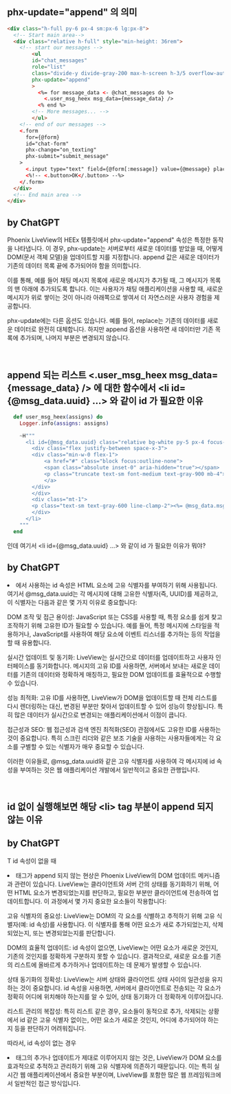 
## phx-update="append"  의 의미
```html
<div class="h-full py-6 px-4 sm:px-6 lg:px-8">
  <!-- Start main area-->
  <div class="relative h-full" style="min-height: 36rem">
    <!-- start our messages -->
        <ul
        id="chat_messages" 
        role="list" 
        class="divide-y divide-gray-200 max-h-screen h-3/5 overflow-auto" 
        phx-update="append"
        >
          <%= for message_data <- @chat_messages do %>
            <.user_msg_heex msg_data={message_data} />
          <% end %>
        <!-- More messages... -->
        </ul>
    <!-- end of our messages -->
    <.form 
      for={@form}
      id="chat-form" 
      phx-change="on_texting"
      phx-submit="submit_message"
    >
      <.input type="text" field={@form[:message]} value={@message} placeholder="Enter your Message" />
      <%!-- <.button>OK</.button> --%>
    </.form>
  </div>
  <!-- End main area -->
</div>
```
## by ChatGPT


Phoenix LiveView의 HEEx 템플릿에서 phx-update="append" 속성은 특정한 동작을 나타냅니다. 이 경우, phx-update는 서버로부터 새로운 데이터를 받았을 때, 어떻게 DOM(문서 객체 모델)을 업데이트할 지를 지정합니다. append 값은 새로운 데이터가 기존의 데이터 목록 끝에 추가되어야 함을 의미합니다.

이를 통해, 예를 들어 채팅 메시지 목록에 새로운 메시지가 추가될 때, 그 메시지가 목록의 맨 아래에 추가되도록 합니다. 이는 사용자가 채팅 애플리케이션을 사용할 때, 새로운 메시지가 위로 쌓이는 것이 아니라 아래쪽으로 쌓여서 더 자연스러운 사용자 경험을 제공합니다.

phx-update에는 다른 옵션도 있습니다. 예를 들어, replace는 기존의 데이터를 새로운 데이터로 완전히 대체합니다. 하지만 append 옵션을 사용하면 새 데이터만 기존 목록에 추가되며, 나머지 부분은 변경되지 않습니다.

<br/>

## append 되는 리스트 <.user_msg_heex msg_data={message_data} /> 에 대한 함수에서 <li id={@msg_data.uuid} ...> 와 같이 id 가 필요한 이유

```elixir
  def user_msg_heex(assigns) do
    Logger.info(assigns: assigns)

    ~H"""
      <li id={@msg_data.uuid} class="relative bg-white py-5 px-4 focus-within:ring-2 focus-within:ring-inset focus-within:ring-indigo-600 hover:bg-gray-50">
        <div class="flex justify-between space-x-3">
        <div class="min-w-0 flex-1">
            <a href="#" class="block focus:outline-none">
            <span class="absolute inset-0" aria-hidden="true"></span>
            <p class="truncate text-sm font-medium text-gray-900 mb-4">[<%= @msg_data.username %>]</p>
            </a>
        </div>
        </div>
        <div class="mt-1">
        <p class="text-sm text-gray-600 line-clamp-2"><%= @msg_data.msg %></p>
        </div>
      </li>
    """
  end
```

인데 여기서  <li id={@msg_data.uuid} ...> 와 같이 id 가 필요한 이유가 뭐야?

## by ChatGPT

<li id={@msg_data.uuid} ...>에서 사용하는 id 속성은 HTML 요소에 고유 식별자를 부여하기 위해 사용됩니다. 여기서 @msg_data.uuid는 각 메시지에 대해 고유한 식별자(즉, UUID)를 제공하고, 이 식별자는 다음과 같은 몇 가지 이유로 중요합니다:

DOM 조작 및 접근 용이성: JavaScript 또는 CSS를 사용할 때, 특정 요소를 쉽게 찾고 조작하기 위해 고유한 ID가 필요할 수 있습니다. 예를 들어, 특정 메시지에 스타일을 적용하거나, JavaScript를 사용하여 해당 요소에 이벤트 리스너를 추가하는 등의 작업을 할 때 유용합니다.

실시간 업데이트 및 동기화: LiveView는 실시간으로 데이터를 업데이트하고 사용자 인터페이스를 동기화합니다. 메시지의 고유 ID를 사용하면, 서버에서 보내는 새로운 데이터를 기존의 데이터와 정확하게 매칭하고, 필요한 DOM 업데이트를 효율적으로 수행할 수 있습니다.

성능 최적화: 고유 ID를 사용하면, LiveView가 DOM을 업데이트할 때 전체 리스트를 다시 렌더링하는 대신, 변경된 부분만 찾아서 업데이트할 수 있어 성능이 향상됩니다. 특히 많은 데이터가 실시간으로 변경되는 애플리케이션에서 이점이 큽니다.

접근성과 SEO: 웹 접근성과 검색 엔진 최적화(SEO) 관점에서도 고유한 ID를 사용하는 것이 중요합니다. 특히 스크린 리더와 같은 보조 기술을 사용하는 사용자들에게는 각 요소를 구별할 수 있는 식별자가 매우 중요할 수 있습니다.

이러한 이유들로, @msg_data.uuid와 같은 고유 식별자를 사용하여 각 메시지에 id 속성을 부여하는 것은 웹 애플리케이션 개발에서 일반적이고 중요한 관행입니다.

<br>

## id 없이 실행해보면 해당 \<li> tag 부분이 append 되지 않는 이유

## by ChatGPT
T
id 속성이 없을 때 <li> 태그가 append 되지 않는 현상은 Phoenix LiveView의 DOM 업데이트 메커니즘과 관련이 있습니다. LiveView는 클라이언트와 서버 간의 상태를 동기화하기 위해, 어떤 HTML 요소가 변경되었는지를 판단하고, 필요한 부분만 클라이언트에 전송하여 업데이트합니다. 이 과정에서 몇 가지 중요한 요소들이 작용합니다:

고유 식별자의 중요성: LiveView는 DOM의 각 요소를 식별하고 추적하기 위해 고유 식별자(예: id 속성)를 사용합니다. 이 식별자를 통해 어떤 요소가 새로 추가되었는지, 삭제되었는지, 또는 변경되었는지를 판단합니다.

DOM의 효율적 업데이트: id 속성이 없으면, LiveView는 어떤 요소가 새로운 것인지, 기존의 것인지를 정확하게 구분하지 못할 수 있습니다. 결과적으로, 새로운 요소를 기존의 리스트에 올바르게 추가하거나 업데이트하는 데 문제가 발생할 수 있습니다.

상태 동기화의 정확성: LiveView는 서버 상태와 클라이언트 상태 사이의 일관성을 유지하는 것이 중요합니다. id 속성을 사용하면, 서버에서 클라이언트로 전송되는 각 요소가 정확히 어디에 위치해야 하는지를 알 수 있어, 상태 동기화가 더 정확하게 이루어집니다.

리스트 관리의 복잡성: 특히 리스트 같은 경우, 요소들이 동적으로 추가, 삭제되는 상황에서 id 같은 고유 식별자 없이는, 어떤 요소가 새로운 것인지, 어디에 추가되어야 하는지 등을 판단하기 어려워집니다.

따라서, id 속성이 없는 경우 <li> 태그의 추가나 업데이트가 제대로 이루어지지 않는 것은, LiveView가 DOM 요소를 효과적으로 추적하고 관리하기 위해 고유 식별자에 의존하기 때문입니다. 이는 특히 실시간 웹 애플리케이션에서 중요한 부분이며, LiveView를 포함한 많은 웹 프레임워크에서 일반적인 접근 방식입니다.